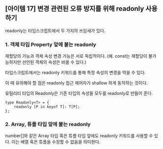 ## [아이템 17] 변경 관련된 오류 방지를 위해 readonly 사용하기

readonly는 타입스크립트에서 두 가지의 쓰임새가 있다.

### 1. 객체 타입 Property 앞에 붙는 readonly

재할당의 가능과 객체 속성 변경 가능은 서로 독립적이다. (예. const는 재할당이 불가능하지만 선언된 객체의 속성은 바꿀 수 있다.)

타입스크립트에서는 readonly 키워드를 통해 특정 속성의 변경을 막을 수 있다.

이 때 유의해야 할 점은 readonly 접근 제어자가 shallow 하게 동작하는 것이다.

유틸리티 타입의 Readonly은 기존 타입의 속성들 모두를 readonly로 만들어 준다.

```
type Readonly<T> = {
    readonly [P in keyof T]: T[P];
};
```

### 2. Array, 튜플 타입 앞에 붙는 readonly

number[]와 같은 Array 타입 혹은 튜플 타입 앞에도 readonly 키워드를 사용할 수 있다.
이는 배열 혹은 튜플을 수정할 수 없음을 의미한다.
